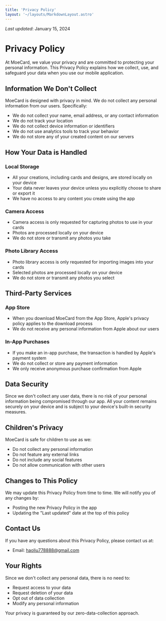 ```yaml
---
title: 'Privacy Policy'
layout: '~/layouts/MarkdownLayout.astro'
---
```


_Last updated_: January 15, 2024

# Privacy Policy

At MoeCard, we value your privacy and are committed to protecting your personal information. This Privacy Policy explains how we collect, use, and safeguard your data when you use our mobile application.

## Information We Don't Collect

MoeCard is designed with privacy in mind. We do not collect any personal information from our users. Specifically:

- We do not collect your name, email address, or any contact information
- We do not track your location
- We do not collect device information or identifiers
- We do not use analytics tools to track your behavior
- We do not store any of your created content on our servers

## How Your Data is Handled

### Local Storage
- All your creations, including cards and designs, are stored locally on your device
- Your data never leaves your device unless you explicitly choose to share or export it
- We have no access to any content you create using the app

### Camera Access
- Camera access is only requested for capturing photos to use in your cards
- Photos are processed locally on your device
- We do not store or transmit any photos you take

### Photo Library Access
- Photo library access is only requested for importing images into your cards
- Selected photos are processed locally on your device
- We do not store or transmit any photos you select

## Third-Party Services

### App Store
- When you download MoeCard from the App Store, Apple's privacy policy applies to the download process
- We do not receive any personal information from Apple about our users

### In-App Purchases
- If you make an in-app purchase, the transaction is handled by Apple's payment system
- We do not collect or store any payment information
- We only receive anonymous purchase confirmation from Apple

## Data Security

Since we don't collect any user data, there is no risk of your personal information being compromised through our app. All your content remains securely on your device and is subject to your device's built-in security measures.

## Children's Privacy

MoeCard is safe for children to use as we:
- Do not collect any personal information
- Do not feature any external links
- Do not include any social features
- Do not allow communication with other users

## Changes to This Policy

We may update this Privacy Policy from time to time. We will notify you of any changes by:
- Posting the new Privacy Policy in the app
- Updating the "Last updated" date at the top of this policy

## Contact Us

If you have any questions about this Privacy Policy, please contact us at:
- Email: haoliu778888@gmail.com

## Your Rights

Since we don't collect any personal data, there is no need to:
- Request access to your data
- Request deletion of your data
- Opt out of data collection
- Modify any personal information

Your privacy is guaranteed by our zero-data-collection approach.
